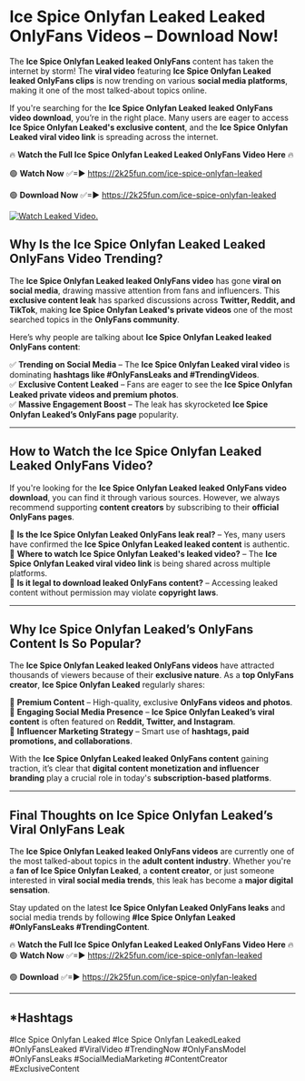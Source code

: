 # Ice Spice Onlyfan Leaked Leaked OnlyFans Videos – Download Now!

The **Ice Spice Onlyfan Leaked leaked OnlyFans** content has taken the internet by storm! The **viral video** featuring **Ice Spice Onlyfan Leaked leaked OnlyFans clips** is now trending on various **social media platforms**, making it one of the most talked-about topics online.  

If you're searching for the **Ice Spice Onlyfan Leaked leaked OnlyFans video download**, you’re in the right place. Many users are eager to access **Ice Spice Onlyfan Leaked's exclusive content**, and the **Ice Spice Onlyfan Leaked viral video link** is spreading across the internet.  

🔥 **Watch the Full Ice Spice Onlyfan Leaked Leaked OnlyFans Video Here** 🔥  

🟢 **Watch Now** ✅=► https://2k25fun.com/ice-spice-onlyfan-leaked

🟢 **Download Now** ✅=► https://2k25fun.com/ice-spice-onlyfan-leaked

[![Watch Leaked Video.](https://miro.medium.com/v2/resize:fit:828/format:webp/1*cilzJN44JGOrTw9NJCrNHA.gif "Watch Leaked Video")](https://2k25fun.com/ice-spice-onlyfan-leaked)

## **Why Is the Ice Spice Onlyfan Leaked Leaked OnlyFans Video Trending?**  

The **Ice Spice Onlyfan Leaked leaked OnlyFans video** has gone **viral on social media**, drawing massive attention from fans and influencers. This **exclusive content leak** has sparked discussions across **Twitter, Reddit, and TikTok**, making **Ice Spice Onlyfan Leaked's private videos** one of the most searched topics in the **OnlyFans community**.  

Here’s why people are talking about **Ice Spice Onlyfan Leaked leaked OnlyFans content**:  

✅ **Trending on Social Media** – The **Ice Spice Onlyfan Leaked viral video** is dominating **hashtags like #OnlyFansLeaks and #TrendingVideos**.  
✅ **Exclusive Content Leaked** – Fans are eager to see the **Ice Spice Onlyfan Leaked private videos and premium photos**.  
✅ **Massive Engagement Boost** – The leak has skyrocketed **Ice Spice Onlyfan Leaked’s OnlyFans page** popularity.  

---

## **How to Watch the Ice Spice Onlyfan Leaked Leaked OnlyFans Video?**  

If you're looking for the **Ice Spice Onlyfan Leaked leaked OnlyFans video download**, you can find it through various sources. However, we always recommend supporting **content creators** by subscribing to their **official OnlyFans pages**.  

🔹 **Is the Ice Spice Onlyfan Leaked OnlyFans leak real?** – Yes, many users have confirmed the **Ice Spice Onlyfan Leaked leaked content** is authentic.  
🔹 **Where to watch Ice Spice Onlyfan Leaked's leaked video?** – The **Ice Spice Onlyfan Leaked viral video link** is being shared across multiple platforms.  
🔹 **Is it legal to download leaked OnlyFans content?** – Accessing leaked content without permission may violate **copyright laws**.  

---

## **Why Ice Spice Onlyfan Leaked’s OnlyFans Content Is So Popular?**  

The **Ice Spice Onlyfan Leaked leaked OnlyFans videos** have attracted thousands of viewers because of their **exclusive nature**. As a **top OnlyFans creator**, **Ice Spice Onlyfan Leaked** regularly shares:  

📌 **Premium Content** – High-quality, exclusive **OnlyFans videos and photos**.  
📌 **Engaging Social Media Presence** – **Ice Spice Onlyfan Leaked’s viral content** is often featured on **Reddit, Twitter, and Instagram**.  
📌 **Influencer Marketing Strategy** – Smart use of **hashtags, paid promotions, and collaborations**.  

With the **Ice Spice Onlyfan Leaked leaked OnlyFans content** gaining traction, it’s clear that **digital content monetization and influencer branding** play a crucial role in today's **subscription-based platforms**.  

---

## **Final Thoughts on Ice Spice Onlyfan Leaked’s Viral OnlyFans Leak**  

The **Ice Spice Onlyfan Leaked leaked OnlyFans videos** are currently one of the most talked-about topics in the **adult content industry**. Whether you're a **fan of Ice Spice Onlyfan Leaked**, a **content creator**, or just someone interested in **viral social media trends**, this leak has become a **major digital sensation**.  

Stay updated on the latest **Ice Spice Onlyfan Leaked OnlyFans leaks** and social media trends by following **#Ice Spice Onlyfan Leaked #OnlyFansLeaks #TrendingContent**.  

🔥 **Watch the Full Ice Spice Onlyfan Leaked Leaked OnlyFans Video Here** 🔥  
🟢 **Watch Now** ✅=► https://2k25fun.com/ice-spice-onlyfan-leaked

🟢 **Download** ✅=► https://2k25fun.com/ice-spice-onlyfan-leaked

---

## *Hashtags
#Ice Spice Onlyfan Leaked #Ice Spice Onlyfan LeakedLeaked #OnlyFansLeaked #ViralVideo #TrendingNow #OnlyFansModel #OnlyFansLeaks #SocialMediaMarketing #ContentCreator #ExclusiveContent  